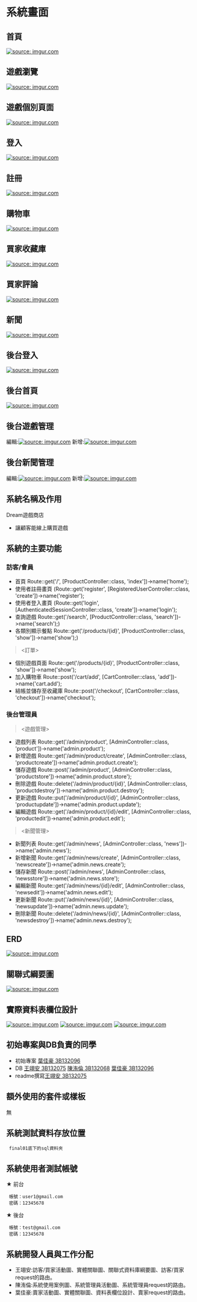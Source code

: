 
# 系統畫面


## 首頁
<a href ="https://imgur.com/LCTdZUx"><img src="https://i.imgur.com/LCTdZUx.jpg" title="source: imgur.com" /></a>

## 遊戲瀏覽
<a href ="https://imgur.com/aHNek5a"><img src="https://i.imgur.com/aHNek5a.jpg" title="source: imgur.com" /></a>

## 遊戲個別頁面
<a href ="https://imgur.com/s5n6Kna"><img src="https://i.imgur.com/s5n6Kna.jpg" title="source: imgur.com" /></a>

## 登入
<a href ="https://imgur.com/dF6jBAD"><img src="https://i.imgur.com/dF6jBAD.jpg" title="source: imgur.com" /></a>

## 註冊
<a href ="https://imgur.com/7YjCHdO"><img src="https://i.imgur.com/7YjCHdO.jpg" title="source: imgur.com" /></a>

## 購物車
<a href ="https://imgur.com/lx4sKoz"><img src="https://i.imgur.com/lx4sKoz.jpg" title="source: imgur.com" /></a>

## 買家收藏庫
<a href ="https://imgur.com/aHNek5a"><img src="https://i.imgur.com/aHNek5a.jpg" title="source: imgur.com" /></a>

## 買家評論
<a href ="https://imgur.com/PbqM2pH"><img src="https://i.imgur.com/PbqM2pH.jpg" title="source: imgur.com" /></a>

## 新聞
<a href ="https://imgur.com/GlDTVEL"><img src="https://i.imgur.com/GlDTVEL.jpg" title="source: imgur.com" /></a>

## 後台登入
<a href ="https://imgur.com/xwQddYL"><img src="https://i.imgur.com/xwQddYL.jpg" title="source: imgur.com" /></a>

## 後台首頁
<a href ="https://imgur.com/RXvm0Zk"><img src="https://i.imgur.com/RXvm0Zk.jpg" title="source: imgur.com" /></a>

## 後台遊戲管理
編輯:<a href ="https://imgur.com/c7alTyj"><img src="https://i.imgur.com/c7alTyj.jpg" title="source: imgur.com" /></a>
新增:<a href ="https://imgur.com/iL8VvjY"><img src="https://i.imgur.com/iL8VvjY.jpg" title="source: imgur.com" /></a>

## 後台新聞管理
編輯:<a href ="https://imgur.com/6opaG65"><img src="https://i.imgur.com/6opaG65.jpg" title="source: imgur.com" /></a>
新增:<a href ="https://imgur.com/NQT2uyc"><img src="https://i.imgur.com/NQT2uyc.jpg" title="source: imgur.com" /></a>

## 系統名稱及作用
Dream遊戲商店

- 讓顧客能線上購買遊戲

## 系統的主要功能
### 訪客/會員 
- 首頁 Route::get('/', [ProductController::class, 'index'])->name('home'); 
- 使用者註冊畫頁 (Route::get('register', [RegisteredUserController::class, 'create'])->name('register');
- 使用者登入畫頁 (Route::get('login', [AuthenticatedSessionController::class, 'create'])->name('login');
- 查詢遊戲 Route::get('/search', [ProductController::class, 'search'])->name('search');)
- 各類別顯示餐點 Route::get('/products/{id}', [ProductController::class, 'show'])->name('show');)

><訂單>
- 個別遊戲頁面 Route::get('/products/{id}', [ProductController::class, 'show'])->name('show');
- 加入購物車 Route::post('/cart/add', [CartController::class, 'add'])->name('cart.add');
- 結帳並儲存至收藏庫 Route::post('/checkout', [CartController::class, 'checkout'])->name('checkout');

### 後台管理員

><遊戲管理>

- 遊戲列表 Route::get('/admin/product', [AdminController::class, 'product'])->name('admin.product');
- 新增遊戲 Route::get('/admin/product/create', [AdminController::class, 'productcreate'])->name('admin.product.create');
- 儲存遊戲 Route::post('/admin/product', [AdminController::class, 'productstore'])->name('admin.product.store');
- 刪除遊戲 Route::delete('/admin/product/{id}', [AdminController::class, 'productdestroy'])->name('admin.product.destroy');
- 更新遊戲 Route::put('/admin/product/{id}', [AdminController::class, 'productupdate'])->name('admin.product.update');
- 編輯遊戲 Route::get('/admin/product/{id}/edit', [AdminController::class, 'productedit'])->name('admin.product.edit');

><新聞管理>
- 新聞列表 Route::get('/admin/news', [AdminController::class, 'news'])->name('admin.news');
- 新增新聞 Route::get('/admin/news/create', [AdminController::class, 'newscreate'])->name('admin.news.create');
- 儲存新聞 Route::post('/admin/news', [AdminController::class, 'newsstore'])->name('admin.news.store');
- 編輯新聞 Route::get('/admin/news/{id}/edit', [AdminController::class, 'newsedit'])->name('admin.news.edit');
- 更新新聞 Route::put('/admin/news/{id}', [AdminController::class, 'newsupdate'])->name('admin.news.update');
- 刪除新聞 Route::delete('/admin/news/{id}', [AdminController::class, 'newsdestroy'])->name('admin.news.destroy');

## ERD
<a href ="https://imgur.com/1xzPWBd"><img src="https://i.imgur.com/1xzPWBd.jpg" title="source: imgur.com" /></a>


## 關聯式綱要圖
<a href ="https://imgur.com/MfI55yS"><img src="https://i.imgur.com/MfI55yS.jpg" title="source: imgur.com" /></a>


## 實際資料表欄位設計
<a href ="https://imgur.com/yFxBIhI"><img src="https://i.imgur.com/yFxBIhI.jpg" title="source: imgur.com" /></a>
<a href ="https://imgur.com/0FP3Gm1"><img src="https://i.imgur.com/0FP3Gm1.jpg" title="source: imgur.com" /></a>
<a href ="https://imgur.com/jj0HMBV"><img src="https://i.imgur.com/jj0HMBV.jpg" title="source: imgur.com" /></a>


## 初始專案與DB負責的同學
- 初始專案 [葉佳豪 3B132096](https://github.com/3B132096)
- DB [王翊安 3B132075](https://github.com/3B132075) [陳洧倫 3B132068](https://github.com/3B132068) [葉佳豪 3B132096](https://github.com/3B132096)
- readme撰寫[王翊安 3B132075](https://github.com/3B132075) 


## 額外使用的套件或樣板
無
## 系統測試資料存放位置

     final01底下的sql資料夾

## 系統使用者測試帳號

★ 前台
    
     帳號：user1@gmail.com
     密碼：12345678

★ 後台

     帳號：test@gmail.com
     密碼：12345678


## 系統開發人員與工作分配
- 王翊安:訪客/買家活動圖、實體關聯圖、關聯式資料庫綱要圖、訪客/買家request的路由。
- 陳洧倫:系統使用案例圖、系統管理員活動圖、系統管理員request的路由。
- 葉佳豪:賣家活動圖、實體關聯圖、資料表欄位設計、賣家request的路由。

